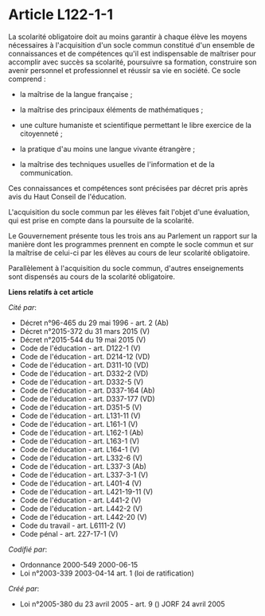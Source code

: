 # Article L122-1-1

La scolarité obligatoire doit au moins garantir à chaque élève les moyens nécessaires à l'acquisition d'un socle commun
constitué d'un ensemble de connaissances et de compétences qu'il est indispensable de maîtriser pour accomplir avec succès sa
scolarité, poursuivre sa formation, construire son avenir personnel et professionnel et réussir sa vie en société. Ce socle
comprend :

- la maîtrise de la langue française ;

- la maîtrise des principaux éléments de mathématiques ;

- une culture humaniste et scientifique permettant le libre exercice de la citoyenneté ;

- la pratique d'au moins une langue vivante étrangère ;

- la maîtrise des techniques usuelles de l'information et de la communication.

Ces connaissances et compétences sont précisées par décret pris après avis du Haut Conseil de l'éducation.

L'acquisition du socle commun par les élèves fait l'objet d'une évaluation, qui est prise en compte dans la poursuite de la
scolarité.

Le Gouvernement présente tous les trois ans au Parlement un rapport sur la manière dont les programmes prennent en compte le
socle commun et sur la maîtrise de celui-ci par les élèves au cours de leur scolarité obligatoire.

Parallèlement à l'acquisition du socle commun, d'autres enseignements sont dispensés au cours de la scolarité obligatoire.

**Liens relatifs à cet article**

_Cité par_:

  - Décret n°96-465 du 29 mai 1996 - art. 2 (Ab)
  - Décret n°2015-372 du 31 mars 2015 (V)
  - Décret n°2015-544 du 19 mai 2015 (V)
  - Code de l'éducation - art. D122-1 (V)
  - Code de l'éducation - art. D214-12 (VD)
  - Code de l'éducation - art. D311-10 (VD)
  - Code de l'éducation - art. D332-2 (VD)
  - Code de l'éducation - art. D332-5 (V)
  - Code de l'éducation - art. D337-164 (Ab)
  - Code de l'éducation - art. D337-177 (VD)
  - Code de l'éducation - art. D351-5 (V)
  - Code de l'éducation - art. L131-11 (V)
  - Code de l'éducation - art. L161-1 (V)
  - Code de l'éducation - art. L162-1 (Ab)
  - Code de l'éducation - art. L163-1 (V)
  - Code de l'éducation - art. L164-1 (V)
  - Code de l'éducation - art. L332-6 (V)
  - Code de l'éducation - art. L337-3 (Ab)
  - Code de l'éducation - art. L337-3-1 (V)
  - Code de l'éducation - art. L401-4 (V)
  - Code de l'éducation - art. L421-19-11 (V)
  - Code de l'éducation - art. L441-2 (V)
  - Code de l'éducation - art. L442-2 (V)
  - Code de l'éducation - art. L442-20 (V)
  - Code du travail - art. L6111-2 (V)
  - Code pénal - art. 227-17-1 (V)

_Codifié par_:

  - Ordonnance 2000-549 2000-06-15
  - Loi n°2003-339 2003-04-14 art. 1 (loi de ratification)

_Créé par_:

  - Loi n°2005-380 du 23 avril 2005 - art. 9 () JORF 24 avril 2005
